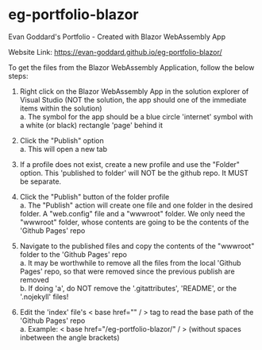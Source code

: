 # eg-portfolio-blazor
 Evan Goddard's Portfolio - Created with Blazor WebAssembly App

Website Link: https://evan-goddard.github.io/eg-portfolio-blazor/

To get the files from the Blazor WebAssembly Application, follow the below steps:

1. Right click on the Blazor WebAssembly App in the solution explorer of Visual Studio (NOT the solution, the app should one of the immediate items within the solution)
<br/>a. The symbol for the app should be a blue circle 'internet' symbol with a white (or black) rectangle 'page' behind it

2. Click the "Publish" option
<br/>a. This will open a new tab

3. If a profile does not exist, create a new profile and use the "Folder" option. This 'published to folder' will NOT be the github repo. It MUST be separate.
    
4. Click the "Publish" button of the folder profile
<br/>a. The "Publish" action will create one file and one folder in the desired folder. A "web.config" file and a "wwwroot" folder. We only need the "wwwroot" folder, whose contents are going to be the contents of the 'Github Pages' repo

5. Navigate to the published files and copy the contents of the "wwwroot" folder to the 'Github Pages' repo
<br/>a. It may be worthwhile to remove all the files from the local 'Github Pages' repo, so that were removed since the previous publish are removed
<br/>b. If doing 'a', do NOT remove the '.gitattributes', 'README', or the '.nojekyll' files!

6. Edit the 'index' file's < base href="" / > tag to read the base path of the 'Github Pages' repo
<br/>a. Example: < base href="/eg-portfolio-blazor/" / > (without spaces inbetween the angle brackets)

